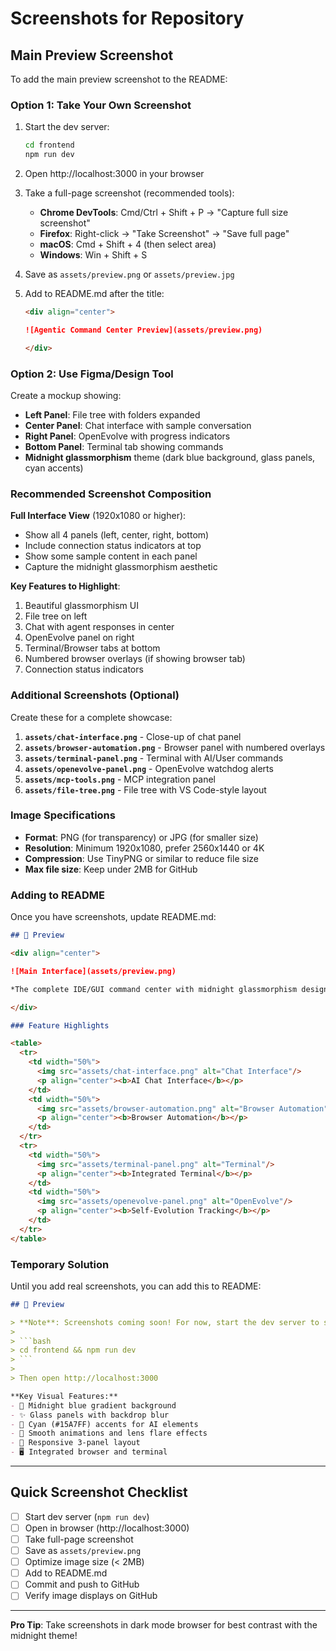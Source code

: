 # Screenshots for Repository

## Main Preview Screenshot

To add the main preview screenshot to the README:

### Option 1: Take Your Own Screenshot

1. Start the dev server:
   ```bash
   cd frontend
   npm run dev
   ```

2. Open http://localhost:3000 in your browser

3. Take a full-page screenshot (recommended tools):
   - **Chrome DevTools**: Cmd/Ctrl + Shift + P → "Capture full size screenshot"
   - **Firefox**: Right-click → "Take Screenshot" → "Save full page"
   - **macOS**: Cmd + Shift + 4 (then select area)
   - **Windows**: Win + Shift + S

4. Save as `assets/preview.png` or `assets/preview.jpg`

5. Add to README.md after the title:
   ```markdown
   <div align="center">
   
   ![Agentic Command Center Preview](assets/preview.png)
   
   </div>
   ```

### Option 2: Use Figma/Design Tool

Create a mockup showing:
- **Left Panel**: File tree with folders expanded
- **Center Panel**: Chat interface with sample conversation
- **Right Panel**: OpenEvolve with progress indicators
- **Bottom Panel**: Terminal tab showing commands
- **Midnight glassmorphism** theme (dark blue background, glass panels, cyan accents)

### Recommended Screenshot Composition

**Full Interface View** (1920x1080 or higher):
- Show all 4 panels (left, center, right, bottom)
- Include connection status indicators at top
- Show some sample content in each panel
- Capture the midnight glassmorphism aesthetic

**Key Features to Highlight**:
1. Beautiful glassmorphism UI
2. File tree on left
3. Chat with agent responses in center
4. OpenEvolve panel on right
5. Terminal/Browser tabs at bottom
6. Numbered browser overlays (if showing browser tab)
7. Connection status indicators

### Additional Screenshots (Optional)

Create these for a complete showcase:

1. **`assets/chat-interface.png`** - Close-up of chat panel
2. **`assets/browser-automation.png`** - Browser panel with numbered overlays
3. **`assets/terminal-panel.png`** - Terminal with AI/User commands
4. **`assets/openevolve-panel.png`** - OpenEvolve watchdog alerts
5. **`assets/mcp-tools.png`** - MCP integration panel
6. **`assets/file-tree.png`** - File tree with VS Code-style layout

### Image Specifications

- **Format**: PNG (for transparency) or JPG (for smaller size)
- **Resolution**: Minimum 1920x1080, prefer 2560x1440 or 4K
- **Compression**: Use TinyPNG or similar to reduce file size
- **Max file size**: Keep under 2MB for GitHub

### Adding to README

Once you have screenshots, update README.md:

```markdown
## 🎨 Preview

<div align="center">

![Main Interface](assets/preview.png)

*The complete IDE/GUI command center with midnight glassmorphism design*

</div>

### Feature Highlights

<table>
  <tr>
    <td width="50%">
      <img src="assets/chat-interface.png" alt="Chat Interface"/>
      <p align="center"><b>AI Chat Interface</b></p>
    </td>
    <td width="50%">
      <img src="assets/browser-automation.png" alt="Browser Automation"/>
      <p align="center"><b>Browser Automation</b></p>
    </td>
  </tr>
  <tr>
    <td width="50%">
      <img src="assets/terminal-panel.png" alt="Terminal"/>
      <p align="center"><b>Integrated Terminal</b></p>
    </td>
    <td width="50%">
      <img src="assets/openevolve-panel.png" alt="OpenEvolve"/>
      <p align="center"><b>Self-Evolution Tracking</b></p>
    </td>
  </tr>
</table>
```

### Temporary Solution

Until you add real screenshots, you can add this to README:

```markdown
## 🎨 Preview

> **Note**: Screenshots coming soon! For now, start the dev server to see the beautiful midnight glassmorphism UI in action:
> 
> ```bash
> cd frontend && npm run dev
> ```
> 
> Then open http://localhost:3000

**Key Visual Features:**
- 🌙 Midnight blue gradient background
- ✨ Glass panels with backdrop blur
- 💎 Cyan (#15A7FF) accents for AI elements
- 🎨 Smooth animations and lens flare effects
- 📱 Responsive 3-panel layout
- 🖥️ Integrated browser and terminal
```

---

## Quick Screenshot Checklist

- [ ] Start dev server (`npm run dev`)
- [ ] Open in browser (http://localhost:3000)
- [ ] Take full-page screenshot
- [ ] Save as `assets/preview.png`
- [ ] Optimize image size (< 2MB)
- [ ] Add to README.md
- [ ] Commit and push to GitHub
- [ ] Verify image displays on GitHub

---

**Pro Tip**: Take screenshots in dark mode browser for best contrast with the midnight theme!

